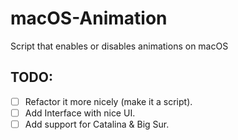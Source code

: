 # macOS-Animation
Script that enables or disables animations on macOS

## TODO:
- [ ] Refactor it more nicely (make it a script).
- [ ] Add Interface with nice UI.
- [ ] Add support for Catalina & Big Sur.
